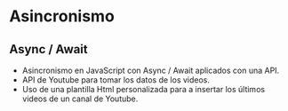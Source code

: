 # Asincronismo

## Async / Await

- Asincronismo en JavaScript con Async / Await aplicados con una API.
- API de Youtube para tomar los datos de los videos.
- Uso de una plantilla Html personalizada para a insertar los últimos videos de un canal de Youtube.


